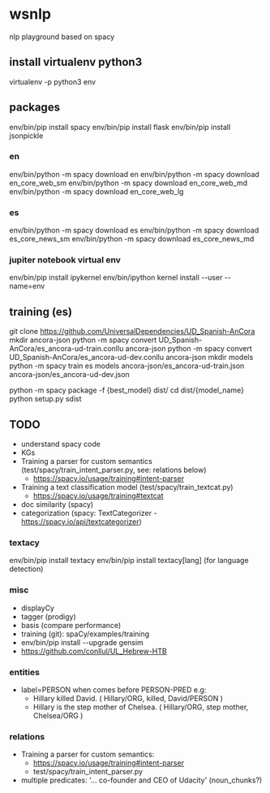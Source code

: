 # wsnlp
nlp playground based on spacy

## install virtualenv python3
virtualenv -p python3 env

## packages
env/bin/pip install spacy
env/bin/pip install flask
env/bin/pip install jsonpickle

### en
env/bin/python -m spacy download en
env/bin/python -m spacy download en_core_web_sm
env/bin/python -m spacy download en_core_web_md
env/bin/python -m spacy download en_core_web_lg

### es
env/bin/python -m spacy download es
env/bin/python -m spacy download es_core_news_sm
env/bin/python -m spacy download es_core_news_md

### jupiter notebook virtual env
env/bin/pip install ipykernel
env/bin/ipython kernel install --user --name=env

## training (es)
git clone https://github.com/UniversalDependencies/UD_Spanish-AnCora
mkdir ancora-json
python -m spacy convert UD_Spanish-AnCora/es_ancora-ud-train.conllu ancora-json
python -m spacy convert UD_Spanish-AnCora/es_ancora-ud-dev.conllu ancora-json
mkdir models
python -m spacy train es models ancora-json/es_ancora-ud-train.json ancora-json/es_ancora-ud-dev.json

python -m spacy package -f {best_model} dist/
cd dist/{model_name}
python setup.py sdist

## TODO
- understand spacy code
- KGs
- Training a parser for custom semantics (test/spacy/train_intent_parser.py, see: relations below)
  - https://spacy.io/usage/training#intent-parser
- Training a text classification model (test/spacy/train_textcat.py)
  - https://spacy.io/usage/training#textcat
- doc similarity (spacy)
- categorization (spacy: TextCategorizer - https://spacy.io/api/textcategorizer)

### textacy
env/bin/pip install textacy
env/bin/pip install textacy[lang] (for language detection)

### misc
- displayCy
- tagger (prodigy)
- basis (compare performance)
- training (git): spaCy/examples/training
- env/bin/pip install --upgrade gensim
- https://github.com/conllul/UL_Hebrew-HTB

### entities
- label=PERSON when comes before PERSON-PRED
  e.g: 
  - Hillary killed David.
    ( Hillary/ORG, killed, David/PERSON )
  - Hillary is the step mother of Chelsea.
    ( Hillary/ORG, step mother, Chelsea/ORG )

### relations
- Training a parser for custom semantics: 
  - https://spacy.io/usage/training#intent-parser
  - test/spacy/train_intent_parser.py
- multiple predicates: '... co-founder and CEO of Udacity' (noun_chunks?)
